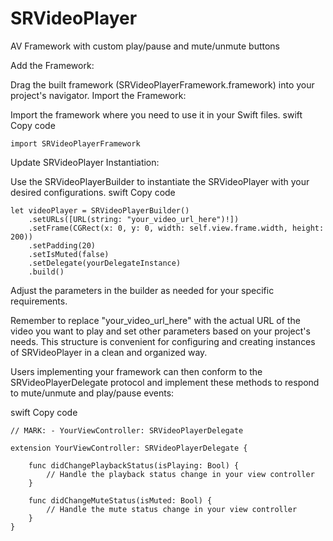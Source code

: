 # SRVideoPlayer
AV Framework with custom play/pause and mute/unmute buttons

Add the Framework:

Drag the built framework (SRVideoPlayerFramework.framework) into your project's navigator. Import the Framework:

Import the framework where you need to use it in your Swift files. 
swift Copy code
```
import SRVideoPlayerFramework
```
Update SRVideoPlayer Instantiation:

Use the SRVideoPlayerBuilder to instantiate the SRVideoPlayer with your desired configurations. 
swift Copy code
```
let videoPlayer = SRVideoPlayerBuilder()
    .setURLs([URL(string: "your_video_url_here")!])
    .setFrame(CGRect(x: 0, y: 0, width: self.view.frame.width, height: 200))
    .setPadding(20)
    .setIsMuted(false)
    .setDelegate(yourDelegateInstance)
    .build()
```
Adjust the parameters in the builder as needed for your specific requirements.

Remember to replace "your_video_url_here" with the actual URL of the video you want to play and set other parameters based on your project's needs. This structure is convenient for configuring and creating instances of SRVideoPlayer in a clean and organized way.

Users implementing your framework can then conform to the SRVideoPlayerDelegate protocol and implement these methods to respond to mute/unmute and play/pause events:

swift Copy code
```
// MARK: - YourViewController: SRVideoPlayerDelegate

extension YourViewController: SRVideoPlayerDelegate {

    func didChangePlaybackStatus(isPlaying: Bool) {
        // Handle the playback status change in your view controller
    }

    func didChangeMuteStatus(isMuted: Bool) {
        // Handle the mute status change in your view controller
    }
}
```

